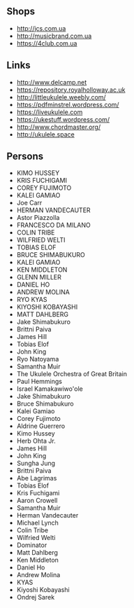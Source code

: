 ## Shops
* http://jcs.com.ua
* http://musicbrand.com.ua
* https://4club.com.ua

## Links
* http://www.delcamp.net
* https://repository.royalholloway.ac.uk
* http://littleukulele.weebly.com/
* https://pdfminstrel.wordpress.com/
* https://liveukulele.com
* https://ukestuff.wordpress.com/
* http://www.chordmaster.org/
* http://ukulele.space

## Persons
* KIMO HUSSEY
* KRIS FUCHIGAMI
* COREY FUJIMOTO
* KALEI GAMIAO
* Joe Carr
* HERMAN VANDECAUTER
* Astor Piazzolla
* FRANCESCO DA MILANO 
* COLIN TRIBE
* WILFRIED WELTI
* TOBIAS ELOF
* BRUCE SHIMABUKURO 
* KALEI GAMIAO
* KEN MIDDLETON
* GLENN MILLER
* DANIEL HO 
* ANDREW MOLINA
* RYO KYAS
* KIYOSHI KOBAYASHI
* MATT DAHLBERG
* Jake Shimabukuro
* Brittni Paiva
* James Hill
* Tobias Elof
* John King
* Ryo Natoyama
* Samantha Muir
* The Ukulele Orchestra of Great Britain
* Paul Hemmings
* Israel Kamakawiwo'ole
* Jake Shimabukuro
* Bruce Shimabukuro
* Kalei Gamiao
* Corey Fujimoto
* Aldrine Guerrero
* Kimo Hussey
* Herb Ohta Jr.
* James Hill
* John King
* Sungha Jung
* Brittni Paiva
* Abe Lagrimas
* Tobias Elof
* Kris Fuchigami
* Aaron Crowell
* Samantha Muir
* Herman Vandecauter
* Michael Lynch
* Colin Tribe
* Wilfried Welti
* Dominator
* Matt Dahlberg
* Ken Middleton
* Daniel Ho
* Andrew Molina
* KYAS
* Kiyoshi Kobayashi
* Ondrej Sarek
